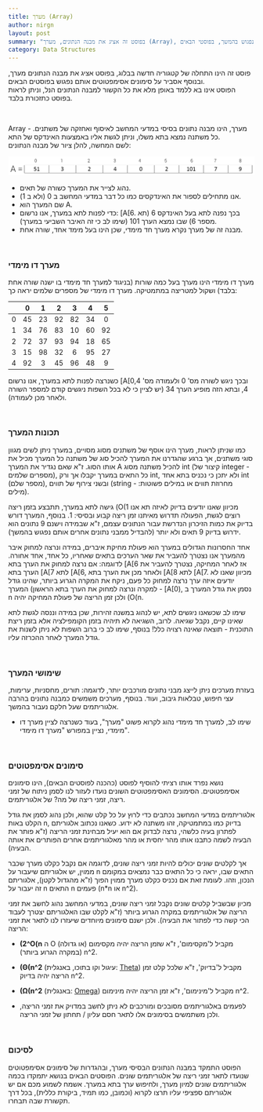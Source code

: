 ```yaml
---
title: מערך (Array)
author: nirgn
layout: post
summary: "בפוסט זה אציג את מבנה הנתונים, מערך (Array), ואסביר על סימונים אסימפטוטים אותם נפגוש בהמשך, בפוסטי הבאים."
category: Data Structures
---
```

פוסט זה הינו התחלה של קטגוריה חדשה בבלוג, בפוסט אציג את מבנה הנתונים מערך, ובנוסף אסביר על סימונים אסימפטוטים אותם נפגוש בפוסטים הבאים.  
הפוסט אינו בא ללמד באופן מלא את כל הקשור למבנה הנתונים הנל, וניתן לראות בפוסט כתזכורת בלבד.

<!--more-->

&nbsp;

Array - מערך, הינו מבנה נתונים בסיסי במדעי המחשב לאיסוף ואחזקה של משתנים. כל משתנה נמצא בתא משלו, וניתן לגשת אליו באמצעות האינדקס של התא.  
לשם המחשה, להלן ציור של מבנה הנתונים:

<div>
  <img src="/assets/img/posts/array/One-dimensional_Array.png" alt="One-dimensional Array">
</div>

  * נהוג לצייר את המערך כשורה של תאים.
  * אנו מתחילים לספור את האינדקסים כמו כל דבר במדעי המחשב ב 0 (ולא ב 1).
  * שם המערך הוא A.
  * כדי לפנות לתא במערך, אנו נרשום: [A[6. בכך נפנה לתא בעל האינדקס 6 (תא מספר 6) שבו נמצא הערך 101 (שימו לב כי זה האיבר השביעי במערך).
  * מבנה זה של מערך נקרא מערך חד מימדי, שכן הינו בעל מימד אחד, שורה אחת.

&nbsp;

### מערך דו מימדי

מערך דו מימדי הינו מערך בעל כמה שורות (בניגוד למערך חד מימדי בו ישנה שורה אחת בלבד) ושקול למטריצה במתמטיקה. מערך דו מימדי של מספרים שלמים יראה כך:

||0|1|2|3|4|5|
|:-:|:-:|:-:|:-:|:-:|:-:|:-:|
|0|45|23|92|82|34|0|
|1|34|76|83|10|60|92|
|2|72|37|93|94|18|65|
|3|15|98|32|6|95|27|
|4|92|3|45|96|48|9|

כשנרצה לפנות לתא במערך, אנו נרשום [A[0,4 ובכך ניגש לשורה מס' 0 ולעמודה מס' 4, ובתא הזה מופיע הערך 34 (יש לציין כי לא בכל השפות ניגשים קודם למספר השורה ולאחר מכן לעמודה).

&nbsp;

### תכונות המערך

כמו שניתן לראות, מערך הינו אוסף של משתנים מסוג מסויים, במערך ניתן לשים מגוון סוגי משתנים, אך ברגע שהגדרנו את המערך להכיל סוג של משתנה כל המערך מכיל את אותו הסוג. ז"א שאם נגדיר את המערך A להכיל משתנה מסוג int (קיצור של integer - מספרים שלמים), כל התאים במערך יקבלו אך ורק int, ולא יתכן כי נכניס בתא אחד int (מספר שלם), ובשני צירוף של תווים (string - מחרוזת תווים או במילים פשוטות: מילים).

גישה לתא במערך, תתבצע בזמן ריצה (O(1 מכיוון שאנו יודעים בדיוק לאיזה תא אנו רוצים לגשת, הפעולה תדרוש מאיתנו זמן ריצה קבוע ובסיסי: 1. בנוסף, המערך דורש בדיוק את כמות הזיכרון הנדרשת עבור הנתונים עצמם, ז"א שבמידה וישנם 9 נתונים הוא ידרוש בדיוק 9 תאים ולא יותר (להבדיל ממבני נתונים אחרים אותם נפגוש בהמשך).

אחד החסרונות הגדולים במערך הוא פעולת מחיקת איברים, במידה ונרצה למחוק איבר מהמערך אנו נצטרך להעביר את שאר הערכים בתאים שאחריו, כל אחד, אחד אחורה. לדוגמה: אם נרצה למחוק את הערך בתא [A[6 אז לאחר המחיקה, נצטרך להעביר את הערך בתא [A[7 לתא [A[6, ולאחר מכן את הערך בתא [A[8 לתא [A[7. מכיוון שאנו לא יודעים איזה ערך נרצה למחוק כל פעם, ניקח את המקרה הגרוע ביותר, שהינו גודל המערך (למקרה ונרצה למחוק את הערך בתא הראשון - [A[0), נסמן את גודל המערך ב n ולכן זמן הריצה של פעולת המחיקה יהיה (O(n.


שימו לב שכשאנו ניגשים לתא, יש לנהוג במשנה זהירות, שכן במידה וננסה לגשת לתא שאינו קיים, נקבל שגיאה. לרוב, השגיאה לא תיהיה בזמן הקומפילציה אלא בזמן ריצת התוכנית - תוצאה שאינה רצויה כלל! בנוסף, שימו לב כי ברוב השפות לא ניתן לשנות את גודל המערך לאחר ההכרזה עליו.

&nbsp;

### שימושי המערך

בעזרת מערכים ניתן לייצג מבני נתונים מורכבים יותר, לדוגמה: תורים, מחסניות, ערימות, עצי חיפוש, טבלאות גיבוב, ועוד. בנוסף, מערכים משמשים כמבנה נתונים בהרבה אלגוריתמים שעל חלקם נעבור בהמשך.

* שימו לב, למערך חד מימדי נהוג לקרוא פשוט "מערך", בעוד כשנרצה לציין מערך דו מימדי, נציין במפורש "מערך דו מימדי".

&nbsp;

### סימונים אסימפטוטים

נושא נפרד אותו רציתי להוסיף לפוסט (כהכנה לפוסטים הבאים), הינו סימונים אסימפטוטים. הסימונים האסימפטוטים השונים נועדו לעזור לנו לסמן ניתוח של זמני ריצה, זמני ריצה של מה? של אלגוריתמים.

אלגוריתמים במדעי המחשב נכתבים כדי לרוץ על כל קלט שהוא, ולכן נהוג לסמן את גודל הקלט באות n, בדיוק כמו במתמטיקה, זהו משתנה לא ידוע. כשאנו נכתוב אלגוריתם לפתרון בעיה כלשהי, נרצה לבדוק אם הוא יעיל מבחינת זמני הריצה (ז"א פותר את הבעיה לשמה כתבנו אותו מהר יחסית או מהר מאלגוריתמים אחרים הפותרים את אותה הבעיה).

אך לקלטים שונים יכולים להיות זמני ריצה שונים, לדוגמה אם נקבל כקלט מערך שכבר ממוין, יש אלגוריתם שיעבור על n התאים שבו, יראה כי כל התאים כבר נמצאים במקומם הנכון, וזהו. לעומת זאת אם נכניס כקלט מערך ממוין הפוך (ז"א מהגדול לקטן), אלגוריתם זה יעבור על n התאים n פעמים (n*n או n^2).

מכיון שבשביל קלטים שונים נקבל זמני ריצה שונים, במדעי המחשב נהוג לחשב את זמני הריצה של אלגוריתמים במקרה הגרוע ביותר (ז"א לקלט שבו האלגוריתם יצטרך לעבוד הכי קשה כדי לפתור את הבעיה). ולכן ישנם סימונים מיוחדים שיעזרו לנו לתאר את זמני הריצה:

  * **(2^O(n** ה O (או גדולה) מקביל ל'מקסימום', ז"א שזמן הריצה יהיה מקסימום (במקרה הגרוע ביותר) n^2.
  * **(Θ(n^2** (עיגול וקו בתוכו, באנגלית: [Theta](http://en.wikipedia.org/wiki/Theta)) מקביל ל'בדיוק', ז"א שלכל קלט זמן הריצה יהיה בדיוק n^2.
  * **(Ω(n^2** (באנגלית: [Omega](http://en.wikipedia.org/wiki/Omega)) מקביל ל'מינימום', ז"א זמן הריצה יהיה מינימום n^2.

* לפעמים באלגוריתמים מסובכים ומורכבים לא ניתן לחשב במדויק את זמני הריצה, ולכן משתמשים בסימונים אלו לתאר חסם עליון / תחתון של זמני הריצה.

&nbsp;

### לסיכום

הפוסט התמקד במבנה הנתונים הבסיסי מערך, ובהגדרות של סימונים אסימפטוטים שנועדו לתאר זמני ריצה של אלגוריתמים שונים. הפוסטים הבאים בנושא יתמקדו בכמה אלגוריתמים שונים למיון מערך, ולחיפוש ערך בתא במערך. אשמח לשמוע מכם אם יש אלגוריתם ספציפי עליו תרצו לקרוא (וכמובן, כמו תמיד, ביקורת כללית), בכל דרך תקשורת שבה תבחרו.
